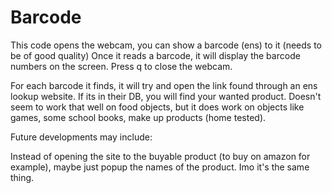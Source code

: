 # Barcode
This code opens the webcam, you can show a barcode (ens) to it (needs to be of good quality)
Once it reads a barcode, it will display the barcode numbers on the screen.
Press q to close the webcam.

For each barcode it finds, it will try and open the link found through an ens lookup website. If its in their DB, you will find your wanted product.
Doesn't seem to work that well on food objects, but it does work on objects like games, some school books, make up products (home tested).

Future developments may include:

Instead of opening the site to the buyable product (to buy on amazon for example), maybe just popup the names of the product. Imo it's the same thing.


